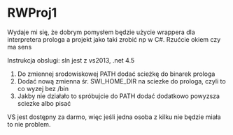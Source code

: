 RWProj1
=======

Wydaje mi się, że dobrym pomysłem będzie użycie wrappera dla interpretera prologa a projekt jako taki zrobić np w C#. Rzućcie okiem czy ma sens

Instrukcja obslugi:
sln jest z vs2013, .net 4.5

1. Do zmiennej srodowiskowej PATH dodać scieżkę do binarek prologa
2. Dodać nową zmienna śr. SWI_HOME_DIR na sciezke do prologa, czyli to co wyzej bez /bin
3. Jakby nie działało to spróbujcie do PATH dodać dodatkowo powyzsza sciezke albo pisać

VS jest dostępny za darmo, więc jeśli jedna osoba z kilku nie będzie miała to nie problem.
